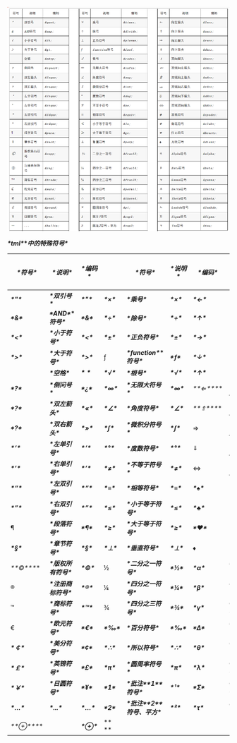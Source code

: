 

![image-20200910094330644](96.HTML特殊符号.assets/image-20200910094330644.png)

***\*tml\**\**中的特殊符号\****

| ***\*符号\****     | ***\*说明\****          | ***\*编码\**** |             | ***\*符号\****                    | ***\*说明\**** | ***\*编码\****     |                            | ***\*符号\**** | ***\*说明\**** | ***\*编码\**** |
| ------------------ | ----------------------- | -------------- | ----------- | --------------------------------- | -------------- | ------------------ | -------------------------- | -------------- | -------------- | -------------- |
| ***\*"\****        | ***\*双引号\****        | ***\*"\****    | ***\*×\**** | ***\*乘号\****                    | ***\*×\****    | ***\*←\****        | ***\*向左箭头\****         | ***\*←\****    |                |                |
| ***\*&\****        | ***\*AND\**\**符号\**** | ***\*&\****    | ***\*÷\**** | ***\*除号\****                    | ***\*÷\****    | ***\*↑\****        | ***\*向上箭头\****         | ***\*↑\****    |                |                |
| ***\*<\****        | ***\*小于符号\****      | ***\*<\****    | ***\*±\**** | ***\*正负符号\****                | ***\*±\****    | ***\*→\****        | ***\*向右箭头\****         | ***\*→\****    |                |                |
| ***\*>\****        | ***\*大于符号\****      | ***\*>\****    | ƒ           | ***\*function\**\**符号\****      | ***\*ƒ\****    | ***\*↓\****        | ***\*向下箭头\****         | ***\*↓\****    |                |                |
|                    | ***\*空格\****          | ***\* \****    | ***\*√\**** | ***\*根号\****                    | ***\*√\****    | ***\*↑\****        | ***\*双向箭头\****         | ***\*↔\****    |                |                |
| ***\*?\****        | ***\*倒问号\****        | ***\*¿\****    | ***\*∞\**** | ***\*无限大符号\****              | ***\*∞\****    | ***\**\*⇐\*\**\*** | ***\*双线向左箭头\****     | ***\*⇐\****    |                |                |
| ***\*?\****        | ***\*双左箭头\****      | ***\*«\****    | ***\*∠\**** | ***\*角度符号\****                | ***\*∠\****    | ***\**\*⇑\*\**\*** | ***\*双线向上箭头\****     | ***\*⇑\****    |                |                |
| ***\*?\****        | ***\*双右箭头\****      | ***\*»\****    | ***\*∫\**** | ***\*微积分符号\****              | ***\*∫\****    | ⇒                  | ***\*双线向右箭头\****     | ***\*⇒\****    |                |                |
| ***\*‘\****        | ***\*左单引号\****      | ***\*‘\****    | ***\*°\**** | ***\*度数符号\****                | ***\*°\****    | ⇓                  | ***\*双线向下箭头\****     | ***\*⇓\****    |                |                |
| ***\*’\****        | ***\*右单引号\****      | ***\*’\****    | ***\*≠\**** | ***\*不等于符号\****              | ***\*≠\****    | ⇔                  | ***\*双线双向箭头\****     | ***\*⇔\****    |                |                |
| ***\*“\****        | ***\*左双引号\****      | ***\*“\****    | ***\*≡\**** | ***\*相等符号\****                | ***\*≡\****    | ***\*♠\****        | ***\*黑桃符号\****         | ***\*♠\****    |                |                |
| ***\*”\****        | ***\*右双引号\****      | ***\*”\****    | ***\*≤\**** | ***\*小于等于符号\****            | ***\*≤\****    | ***\*♣\****        | ***\*梅花符号\****         | ***\*♣\****    |                |                |
| ¶                  | ***\*段落符号\****      | ***\*¶\****    | ***\*≥\**** | ***\*大于等于符号\****            | ***\*≥\****    | ***\*♥\****        | ***\*红心符号\****         | ***\*♥\****    |                |                |
| ***\*§\****        | ***\*章节符号\****      | ***\*§\****    | ***\*⊥\**** | ***\*垂直符号\****                | ***\*⊥\****    | ♦                  | ***\*方块符号\****         | ***\*♦\****    |                |                |
| ***\**\*©\*\**\*** | ***\*版权所有符号\****  | ***\*©\****    | ½           | ***\*二分之一符号\****            | ***\*½\****    | ***\*α\****        | ***\*Alpha\**\**符号\****  | ***\*α\****    |                |                |
| ®                  | ***\*注册商标符号\****  | ***\*®\****    | ¼           | ***\*四分之一符号\****            | ***\*¼\****    | ***\*β\****        | ***\*Bata\**\**符号\****   | ***\*β\****    |                |                |
| ™                  | ***\*商标符号\****      | ***\*™\****    | ¾           | ***\*四分之三符号\****            | ***\*¾\****    | ***\*γ\****        | ***\*Gamma\**\**符号\****  | ***\*γ\****    |                |                |
| €                  | ***\*欧元符号\****      | ***\*€\****    | ***\*‰\**** | ***\*百分符号\****                | ***\*‰\****    | ***\*Δ\****        | ***\*Delta\**\**符号\****  | ***\*Δ\****    |                |                |
| ***\*￠\****       | ***\*美分符号\****      | ***\*¢\****    | ***\*∴\**** | ***\*所以符号\****                | ***\*∴\****    | ***\*θ\****        | ***\*Theta\**\**符号\****  | ***\*θ\****    |                |                |
| ***\*￡\****       | ***\*英镑符号\****      | ***\*£\****    | ***\*π\**** | ***\*圆周率符号\****              | ***\*π\****    | ***\*λ\****        | ***\*Lambda\**\**符号\**** | ***\*λ\****    |                |                |
| ***\*￥\****       | ***\*日圆符号\****      | ***\*¥\****    | ***\*1\**** | ***\*批注\*\*1\*\*符号\****       | ***\*¹\****    | ***\*Σ\****        | ***\*Sigma\**\**符号\****  | ***\*Σ\****    |                |                |
| ***\*…\****        | ***\*...\****           | ***\*…\****    | ***\*2\**** | ***\*批注\*\*2\*\*符号、平方\**** | ***\*²\****    | ***\*τ\****        | ***\*Tau\**\**符号\****    | ***\*τ\****    |                |                |
| ***\**\*⊕\*\**\*** |                         | ***\*⊕\****    | ** **       |                                   |                |                    |                            |                |                |                |
